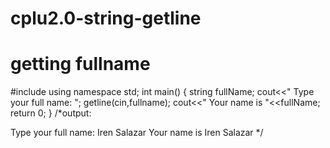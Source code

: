 # cplu2.0-string-getline
getting fullname
==================================

#include <iostream>
using namespace std;
int main()
{
    string fullName;
    cout<<" Type your full name: ";
    getline(cin,fullname);
    cout<<" Your name is "<<fullName;
    return 0;
}
  /*output:
  
  Type your full name: Iren Salazar
  Your name is Iren Salazar */
